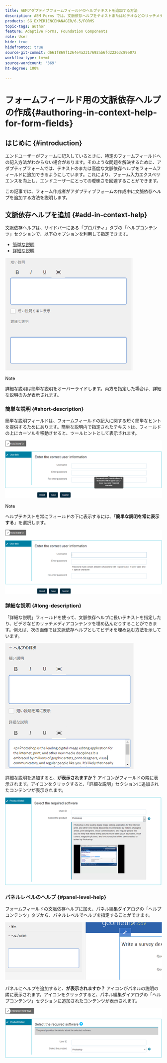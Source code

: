 ```yaml
---
title: AEMアダプティブフォームフィールドのヘルプテキストを追加する方法
description: AEM Forms では、文脈依存ヘルプをテキストまたはビデオなどのリッチメディアの形でアダプティブフォームフィールドやパネルに追加することができます。
products: SG_EXPERIENCEMANAGER/6.5/FORMS
topic-tags: author
feature: Adaptive Forms, Foundation Components
role: User
hide: true
hidefromtoc: true
source-git-commit: d661f869f1264e4a2317692ab6fd22263c89e072
workflow-type: tm+mt
source-wordcount: '369'
ht-degree: 100%

---
```



# フォームフィールド用の文脈依存ヘルプの作成{#authoring-in-context-help-for-form-fields}

## はじめに {#introduction}

エンドユーザーがフォームに記入しているときに、特定のフォームフィールドへの記入方法がわからない場合があります。そのような問題を解決するために、アダプティブフォームでは、テキストのまたは高度な文脈依存ヘルプをフォームフィールドに追加できるようにしています。これにより、フォーム入力エクスペリエンスを向上し、エンドユーザーにとっての曖昧さを回避することができます。

この記事では、フォーム作成者がアダプティブフォームの作成中に文脈依存ヘルプを追加する方法を説明します。

## 文脈依存ヘルプを追加 {#add-in-context-help}

文脈依存ヘルプは、サイドバーにある「プロパティ」タブの「ヘルプコンテンツ」セクションで、以下のオプションを利用して指定できます。

* [簡単な説明](authoring-in-field-help.md#p-short-description-p)
* [詳細な説明](authoring-in-field-help.md#p-long-description-p)

![フォームのフィールドのための文脈依存ヘルプ](assets/descriptions.png)

>[!NOTE]
>
>詳細な説明は簡単な説明をオーバーライドします。両方を指定した場合は、詳細な説明のみが表示されます。

### 簡単な説明 {#short-description}

簡単な説明フィールドは、フォームフィールドの記入に関する短く簡単なヒントを提供するためにあります。簡単な説明内で指定されたテキストは、フィールドの上にカーソルを移動させると、ツールヒントとして表示されます。

![フォームフィールドへの文脈依存ヘルプの追加の簡単な説明](assets/tooltip.png)

>[!NOTE]
>
>ヘルプテキストを常にフィールドの下に表示するには、「**簡単な説明を常に表示する**」を選択します。

![フィールドの下に永久的に表示される簡単な文脈依存ヘルプ](assets/short1.png)

### 詳細な説明 {#long-description}

「詳細な説明」フィールドを使って、文脈依存ヘルプに長いテキストを指定したり、ビデオなどのリッチメディアコンテンツを埋め込んだりすることができます。例えば、次の画像では文脈依存ヘルプとしてビデオを埋め込む方法を示しています。

![フォームフィールドのための文脈依存ヘルプとしてのリッチメディアの追加](assets/long-descriptions.png)

詳細な説明を追加すると、**が表示されますか？** アイコンがフィールドの隣に表示されます。アイコンをクリックすると、「詳細な説明」セクションに追加されたコンテンツが表示されます。

![リッチメディアを使用した文脈依存ヘルプの例](assets/photoshop.png)

### パネルレベルのヘルプ {#panel-level-help}

フォームフィールドの文脈依存ヘルプに加え、パネル編集ダイアログの「ヘルプコンテンツ」タブから、パネルレベルでヘルプを指定することができます。

![フォームパネルへの文脈依存ヘルプの追加](assets/panel-level-help.png)

パネルにヘルプを追加すると、**が表示されますか？** アイコンがパネルの説明の隣に表示されます。アイコンをクリックすると、パネル編集ダイアログの「ヘルプコンテンツ」セクションに追加されたコンテンツが表示されます。

![フォームパネルレベルでの文脈依存ヘルプの例](assets/photoshop-1.png)